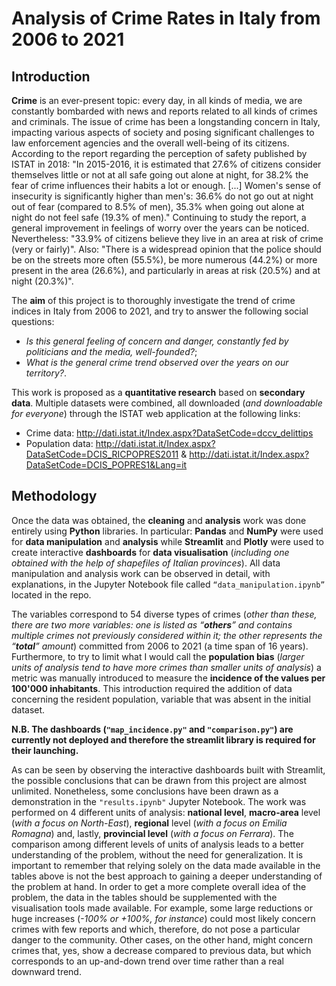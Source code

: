 # **Analysis of Crime Rates in Italy from 2006 to 2021**
## Introduction
**Crime** is an ever-present topic: every day, in all kinds of media, we are constantly bombarded with news and reports related to all kinds of crimes and criminals. The issue of crime has been a longstanding concern in Italy, impacting various aspects of society and posing significant challenges to law enforcement agencies and the overall well-being of its citizens.
According to the report regarding the perception of safety published by ISTAT in 2018: "In 2015-2016, it is estimated that 27.6% of citizens consider themselves little or not at all safe going out alone at night, for 38.2% the fear of crime influences their habits a lot or enough. [...] Women's sense of insecurity is significantly higher than men's: 36.6% do not go out at night out of fear (compared to 8.5% of men), 35.3% when going out alone at night do not feel safe (19.3% of men)." Continuing to study the report, a general improvement in feelings of worry over the years can be noticed. Nevertheless: "33.9% of citizens believe they live in an area at risk of crime (very or fairly)". Also: "There is a widespread opinion that the police should be on the streets more often (55.5%), be more numerous (44.2%) or more present in the area (26.6%), and particularly in areas at risk (20.5%) and at night (20.3%)".

The **aim** of this project is to thoroughly investigate the trend of crime indices in Italy from 2006 to 2021, and try to answer the following social questions:
* *Is this general feeling of concern and danger, constantly fed by politicians and the media, well-founded?*;
* *What is the general crime trend observed over the years on our territory?*.

This work is proposed as a **quantitative research** based on **secondary data**. Multiple datasets were combined, all downloaded (*and downloadable for everyone*) through the ISTAT web application at the following links:
* Crime data: http://dati.istat.it/Index.aspx?DataSetCode=dccv_delittips
* Population data: http://dati.istat.it/Index.aspx?DataSetCode=DCIS_RICPOPRES2011 & http://dati.istat.it/Index.aspx?DataSetCode=DCIS_POPRES1&Lang=it

## Methodology
Once the data was obtained, the **cleaning** and **analysis** work was done entirely using **Python** libraries. 
In particular: **Pandas** and **NumPy** were used for **data manipulation** and **analysis** while **Streamlit** and **Plotly** were used to create interactive **dashboards** for **data visualisation** (*including one obtained with the help of shapefiles of Italian provinces*). All data manipulation and analysis work can be observed in detail, with explanations, in the Jupyter Notebook file called `“data_manipulation.ipynb”` located in the repo.

The variables correspond to 54 diverse types of crimes (*other than these, there are two more variables: one is listed as “**others**” and contains multiple crimes not previously considered within it; the other represents the “**total**” amount*) committed from 2006 to 2021 (a time span of 16 years). Furthermore, to try to limit what I would call the **population bias** (*larger units of analysis tend to have more crimes than smaller units of analysis*) a metric was manually introduced to measure the **incidence of the values per 100'000 inhabitants**. This introduction required the addition of data concerning the resident population, variable that was absent in the initial dataset.

**N.B. The dashboards (`"map_incidence.py"` and `"comparison.py"`) are currently not deployed and therefore the streamlit library is required for their launching.**

As can be seen by observing the interactive dashboards built with Streamlit, the possible conclusions that can be drawn from this project are almost unlimited. Nonetheless, some conclusions have been drawn as a demonstration in the `"results.ipynb"` Jupyter Notebook. The work was performed on 4 different units of analysis: **national level**, **macro-area** level (*with a focus on North-East*), **regional** level (*with a focus on Emilia Romagna*) and, lastly, **provincial level** (*with a focus on Ferrara*). The comparison among different levels of units of analysis leads to a better understanding of the problem, without the need for generalization. It is important to remember that relying solely on the data made available in the tables above is not the best approach to gaining a deeper understanding of the problem at hand. In order to get a more complete overall idea of the problem, the data in the tables should be supplemented with the visualisation tools made available. For example, some large reductions or huge increases (*-100% or +100%, for instance*) could most likely concern crimes with few reports and which, therefore, do not pose a particular danger to the community. Other cases, on the other hand, might concern crimes that, yes, show a decrease compared to previous data, but which corresponds to an up-and-down trend over time rather than a real downward trend.
